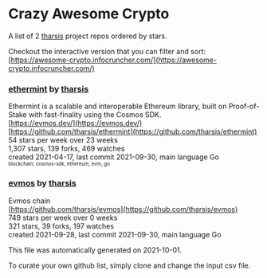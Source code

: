 # Crazy Awesome Crypto
A list of 2 [tharsis](https://github.com/tharsis) project repos ordered by stars.  

Checkout the interactive version that you can filter and sort: 
[https://awesome-crypto.infocruncher.com/](https://awesome-crypto.infocruncher.com/)  


### [ethermint](https://github.com/tharsis/ethermint) by [tharsis](https://github.com/tharsis)  
Ethermint is a scalable and interoperable Ethereum library, built on Proof-of-Stake with fast-finality using the Cosmos SDK.  
[https://evmos.dev/](https://evmos.dev/)  
[https://github.com/tharsis/ethermint](https://github.com/tharsis/ethermint)  
54 stars per week over 23 weeks  
1,307 stars, 139 forks, 469 watches  
created 2021-04-17, last commit 2021-09-30, main language Go  
<sub><sup>blockchain, cosmos-sdk, ethereum, evm, go</sup></sub>


### [evmos](https://github.com/tharsis/evmos) by [tharsis](https://github.com/tharsis)  
Evmos chain  
[https://github.com/tharsis/evmos](https://github.com/tharsis/evmos)  
749 stars per week over 0 weeks  
321 stars, 39 forks, 197 watches  
created 2021-09-28, last commit 2021-09-30, main language Go  


This file was automatically generated on 2021-10-01.  

To curate your own github list, simply clone and change the input csv file.  